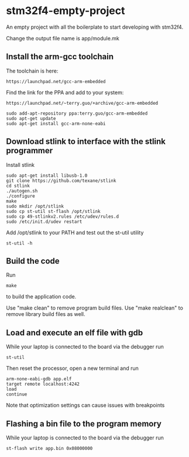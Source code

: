 stm32f4-empty-project
=====================

An empty project with all the boilerplate to start developing with stm32f4.

Change the output file name is app/module.mk

Install the arm-gcc toolchain
---

The toolchain is here:

	https://launchpad.net/gcc-arm-embedded

Find the link for the PPA and add to your system:

	https://launchpad.net/~terry.guo/+archive/gcc-arm-embedded

	sudo add-apt-repository ppa:terry.guo/gcc-arm-embedded
	sudo apt-get update
	sudo apt-get install gcc-arm-none-eabi


Download stlink to interface with the stlink programmer
---

Install stlink

    sudo apt-get install libusb-1.0
    git clone https://github.com/texane/stlink
    cd stlink
    ./autogen.sh 
    ./configure
    make
    sudo mkdir /opt/stlink
    sudo cp st-util st-flash /opt/stlink
    sudo cp 49-stlinkv2.rules /etc/udev/rules.d
    sudo /etc/init.d/udev restart 

Add /opt/stlink to your PATH and test out the st-util utility

    st-util -h

Build the code
---

Run

    make

to build the application code.

Use "make clean" to remove program build files. Use "make realclean" to remove library build files as well.

Load and execute an elf file with gdb
---

While your laptop is connected to the board via the debugger run

    st-util 

Then reset the processor, open a new terminal and run

    arm-none-eabi-gdb app.elf
    target remote localhost:4242 
    load
    continue

Note that optimization settings can cause issues with breakpoints

Flashing a bin file to the program memory
---

While your laptop is connected to the board via the debugger run

    st-flash write app.bin 0x08000000

